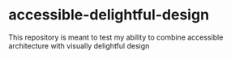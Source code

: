 # accessible-delightful-design
This repository is meant to test my ability to combine accessible architecture with visually delightful design
